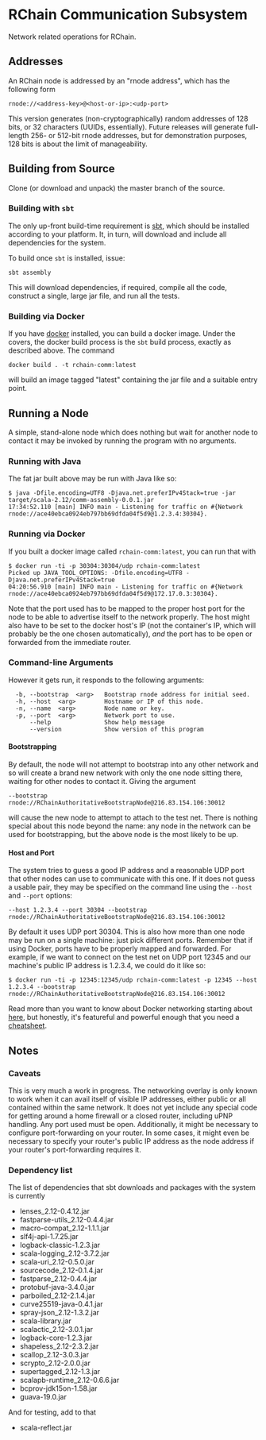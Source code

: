 # RChain Communication Subsystem

Network related operations for RChain.

## Addresses

An RChain node is addressed by an "rnode address", which has the following form

```
rnode://<address-key>@<host-or-ip>:<udp-port>
```

This version generates (non-cryptographically) random addresses of 128 bits, or 32 characters (UUIDs,
essentially). Future releases will generate full-length 256- or 512-bit rnode addresses, but for demonstration purposes,
128 bits is about the limit of manageability.

## Building from Source

Clone (or download and unpack) the master branch of the source.

### Building with `sbt`

The only up-front build-time requirement is [sbt](http://www.scala-sbt.org/download.html), which should be installed
according to your platform. It, in turn, will download and include all dependencies for the system.

To build once `sbt` is installed, issue:

```
sbt assembly
```

This will download dependencies, if required, compile all the code, construct a single, large jar file, and run all the
tests.

### Building via Docker

If you have [docker](https://www.docker.com/) installed, you can build a docker image. Under the covers, the docker
build process is the `sbt` build process, exactly as described above. The command

```
docker build . -t rchain-comm:latest
```

will build an image tagged "latest" containing the jar file and a suitable entry point.


## Running a Node

A simple, stand-alone node which does nothing but wait for another node to contact it may be invoked by running the
program with no arguments.

### Running with Java

The fat jar built above may be run with Java like so:

```
$ java -Dfile.encoding=UTF8 -Djava.net.preferIPv4Stack=true -jar target/scala-2.12/comm-assembly-0.0.1.jar
17:34:52.110 [main] INFO main - Listening for traffic on #{Network rnode://ace40ebca0924eb797bb69dfda04f5d9@1.2.3.4:30304}.
```

### Running via Docker

If you built a docker image called `rchain-comm:latest`, you can run that with

```
$ docker run -ti -p 30304:30304/udp rchain-comm:latest
Picked up JAVA_TOOL_OPTIONS: -Dfile.encoding=UTF8 -Djava.net.preferIPv4Stack=true
04:20:56.910 [main] INFO main - Listening for traffic on #{Network rnode://ace40ebca0924eb797bb69dfda04f5d9@172.17.0.3:30304}.
```

Note that the port used has to be mapped to the proper host port for the node to be able to advertise itself to the
network properly. The host might also have to be set to the docker host's IP (not the container's IP, which will
probably be the one chosen automatically), _and_ the port has to be open or forwarded from the immediate router.

### Command-line Arguments

However it gets run, it responds to the following arguments:

```
  -b, --bootstrap  <arg>   Bootstrap rnode address for initial seed.
  -h, --host  <arg>        Hostname or IP of this node.
  -n, --name  <arg>        Node name or key.
  -p, --port  <arg>        Network port to use.
      --help               Show help message
      --version            Show version of this program
```

#### Bootstrapping

By default, the node will not attempt to bootstrap into any other network and so will create a brand new network with
only the one node sitting there, waiting for other nodes to contact it. Giving the argument

```
--bootstrap rnode://RChainAuthoritativeBootstrapNode@216.83.154.106:30012
```

will cause the new node to attempt to attach to the test net. There is nothing special about this node beyond the name:
any node in the network can be used for bootstrapping, but the above node is the most likely to be up.

#### Host and Port

The system tries to guess a good IP address and a reasonable UDP port that other nodes can use to communicate with this
one. If it does not guess a usable pair, they may be specified on the command line using the `--host` and `--port`
options:

```
--host 1.2.3.4 --port 30304 --bootstrap rnode://RChainAuthoritativeBootstrapNode@216.83.154.106:30012
```

By default it uses UDP port 30304. This is also how more than one node may be run on a single machine: just pick
different ports. Remember that if using Docker, ports have to be properly mapped and forwarded. For example, if we want
to connect on the test net on UDP port 12345 and our machine's public IP address is 1.2.3.4, we could do it like
so:

```
$ docker run -ti -p 12345:12345/udp rchain-comm:latest -p 12345 --host 1.2.3.4 --bootstrap rnode://RChainAuthoritativeBootstrapNode@216.83.154.106:30012
```

Read more than you want to know about Docker networking starting about
[here](https://docs.docker.com/engine/userguide/networking/work-with-networks/), but honestly, it's featureful and
powerful enough that you need a [cheatsheet](https://github.com/wsargent/docker-cheat-sheet#exposing-ports).

## Notes

### Caveats

This is very much a work in progress. The networking overlay is only known to work when it can avail itself of visible
IP addresses, either public or all contained within the same network. It does not yet include any special code for
getting around a home firewall or a closed router, including uPNP handling. Any port used must be open. Additionally, it
might be necessary to configure port-forwarding on your router. In some cases, it might even be necessary to specify
your router's public IP address as the node address if your router's port-forwarding requires it.

### Dependency list

The list of dependencies that sbt downloads and packages with the system is currently
 * lenses_2.12-0.4.12.jar
 * fastparse-utils_2.12-0.4.4.jar
 * macro-compat_2.12-1.1.1.jar
 * slf4j-api-1.7.25.jar
 * logback-classic-1.2.3.jar
 * scala-logging_2.12-3.7.2.jar
 * scala-uri_2.12-0.5.0.jar
 * sourcecode_2.12-0.1.4.jar
 * fastparse_2.12-0.4.4.jar
 * protobuf-java-3.4.0.jar
 * parboiled_2.12-2.1.4.jar
 * curve25519-java-0.4.1.jar
 * spray-json_2.12-1.3.2.jar
 * scala-library.jar
 * scalactic_2.12-3.0.1.jar
 * logback-core-1.2.3.jar
 * shapeless_2.12-2.3.2.jar
 * scallop_2.12-3.0.3.jar
 * scrypto_2.12-2.0.0.jar
 * supertagged_2.12-1.3.jar
 * scalapb-runtime_2.12-0.6.6.jar
 * bcprov-jdk15on-1.58.jar
 * guava-19.0.jar

And for testing, add to that
 * scala-reflect.jar
